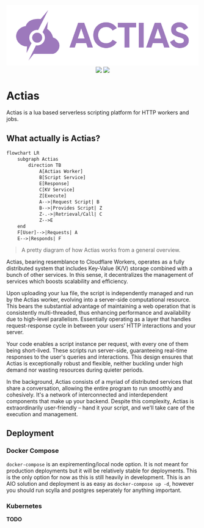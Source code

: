 <p align="center">
	<img width="550" src="https://raw.githubusercontent.com/JSH32/actias/master/.github/assets/banner.png"><br>
	<img src="https://img.shields.io/badge/contributions-welcome-orange.svg">
	<img src="https://img.shields.io/badge/Made%20with-%E2%9D%A4-ff69b4?logo=love">
</p>

# Actias
Actias is a lua based serverless scripting platform for HTTP workers and jobs.

## What actually is Actias?
```mermaid
flowchart LR
    subgraph Actias
        direction TB
            A[Actias Worker]
            B[Script Service]
            E[Response]
            C[KV Service]
            Z[Execute]
            A-->|Request Script| B
            B-->|Provides Script| Z
            Z-.->|Retrieval/Call| C
            Z-->E
    end
    F[User]-->|Requests| A
    E-->|Responds| F
```
> A pretty diagram of how Actias works from a general overview.

Actias, bearing resemblance to Cloudflare Workers, operates as a fully distributed system that includes Key-Value (K/V) storage combined with a bunch of other services. In this sense, it decentralizes the management of services which boosts scalability and efficiency. 

Upon uploading your lua file, the script is independently managed and run by the Actias worker, evolving into a server-side computational resource. This bears the substantial advantage of maintaining a web operation that is consistently multi-threaded, thus enhancing performance and availability due to high-level parallelism. Essentially operating as a layer that handles request-response cycle in between your users’ HTTP interactions and your server. 

Your code enables a script instance per request, with every one of them being short-lived. These scripts run server-side, guaranteeing real-time responses to the user's queries and interactions. This design ensures that Actias is exceptionally robust and flexible, neither buckling under high demand nor wasting resources during quieter periods.

In the background, Actias consists of a myriad of distributed services that share a conversation, allowing the entire program to run smoothly and cohesively. It's a network of interconnected and interdependent components that make up your backend. Despite this complexity, Actias is extraordinarily user-friendly – hand it your script, and we'll take care of the execution and management.

## Deployment
### Docker Compose
`docker-compose` is an expirementing/local node option. It is not meant for production deployments but it will be relatively stable for deployments. This is the only option for now as this is still heavily in development. This is an AIO solution and deployment is as easy as `docker-compose up -d`, however you should run scylla and postgres seperately for anything important.
### Kubernetes
**TODO**